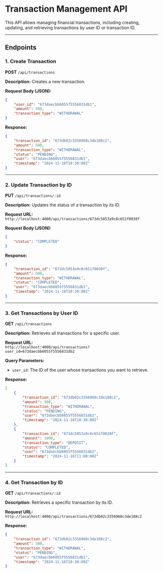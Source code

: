 # Transaction Management API

This API allows managing financial transactions, including creating, updating, and retrieving transactions by user ID or transaction ID.

---

## Endpoints

### **1. Create Transaction**
**POST** `/api/transactions`

**Description:** Creates a new transaction.

**Request Body (JSON):**
```json
{
    "user_id": "673daecbb6055f5556831db1",
    "amount": 500,
    "transaction_type": "WITHDRAWAL"
}
```

**Response:**
```json
{
    "transaction_id": "673db02c3356960c3de108c2",
    "amount": 500,
    "transaction_type": "WITHDRAWAL",
    "status": "PENDING",
    "user": "673daecbb6055f5556831db1",
    "timestamp": "2024-11-16T10:30:00Z"
}
```

---

### **2. Update Transaction by ID**
**PUT** `/api/transactions/:id`

**Description:** Updates the status of a transaction by its ID.

**Request URL:**  
`http://localhost:4000/api/transactions/673dc5853a9c8c651f0030f`

**Request Body (JSON):**
```json
{
    "status": "COMPLETED"
}
```

**Response:**
```json
{
    "transaction_id": "673dc5853a9c8c651f0030f",
    "amount": 500,
    "transaction_type": "WITHDRAWAL",
    "status": "COMPLETED",
    "user": "673daecbb6055f5556831db1",
    "timestamp": "2024-11-16T10:30:00Z"
}
```

---

### **3. Get Transactions by User ID**
**GET** `/api/transactions`

**Description:** Retrieves all transactions for a specific user.

**Request URL:**  
`http://localhost:4000/api/transactions?user_id=673daecbb6055f5556831db2`

**Query Parameters:**
- `user_id`: The ID of the user whose transactions you want to retrieve.

**Response:**
```json
[
    {
        "transaction_id": "673db02c3356960c3de108c2",
        "amount": 500,
        "transaction_type": "WITHDRAWAL",
        "status": "PENDING",
        "user": "673daecbb6055f5556831db2",
        "timestamp": "2024-11-16T10:30:00Z"
    },
    {
        "transaction_id": "673dc5853a9c8c651f0030f",
        "amount": 1000,
        "transaction_type": "DEPOSIT",
        "status": "COMPLETED",
        "user": "673daecbb6055f5556831db2",
        "timestamp": "2024-11-16T11:00:00Z"
    }
]
```

---

### **4. Get Transaction by ID**
**GET** `/api/transactions/:id`

**Description:** Retrieves a specific transaction by its ID.

**Request URL:**  
`http://localhost:4000/api/transactions/673db02c3356960c3de108c2`

**Response:**
```json
{
    "transaction_id": "673db02c3356960c3de108c2",
    "amount": 500,
    "transaction_type": "WITHDRAWAL",
    "status": "PENDING",
    "user": "673daecbb6055f5556831db1",
    "timestamp": "2024-11-16T10:30:00Z"
}
```


